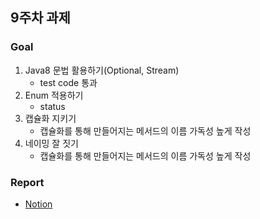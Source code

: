 ## 9주차 과제
### Goal
1. Java8 문법 활용하기(Optional, Stream)
   - test code 통과
2. Enum 적용하기
   - status
3. 캡슐화 지키기
   - 캡슐화를 통해 만들어지는 메서드의 이름 가독성 높게 작성
4. 네이밍 잘 짓기
   - 캡슐화를 통해 만들어지는 메서드의 이름 가독성 높게 작성

### Report
- [Notion](https://trusted-jump-805.notion.site/zero-base-backend-9-_-9f5193c4ccce496397a9432c3efafee7)